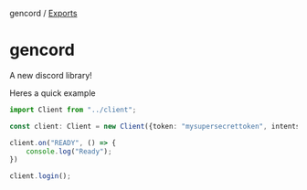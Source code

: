 gencord / [Exports](modules.md)

# gencord
A new discord library!

Heres a quick example
```ts
import Client from "../client";

const client: Client = new Client({token: "mysupersecrettoken", intents: 513, status: "dnd"});

client.on("READY", () => {
    console.log("Ready");
})

client.login();
